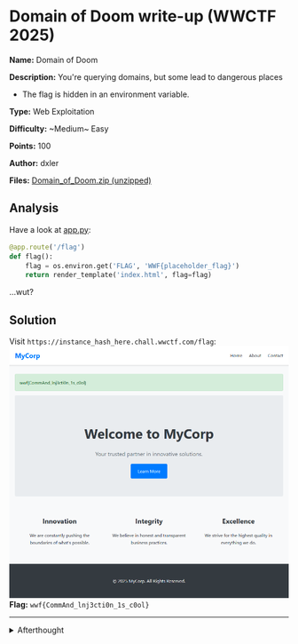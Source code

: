# Domain of Doom write-up (WWCTF 2025)

**Name:** Domain of Doom

**Description:** You're querying domains, but some lead to dangerous places
- The flag is hidden in an environment variable.

**Type:** Web Exploitation

**Difficulty:** ~Medium~ Easy

**Points:** 100

**Author:** dxler

**Files:** [Domain_of_Doom.zip (unzipped)](/Domain%20of%20Doom/Domain%20of%20Doom)

## Analysis

Have a look at [app.py](/Domain%20of%20Doom/Domain%20of%20Doom/code/app.py):
```python
@app.route('/flag')
def flag():
    flag = os.environ.get('FLAG', 'WWF{placeholder_flag}')
    return render_template('index.html', flag=flag)
```
...wut?

## Solution

Visit `https://instance_hash_here.chall.wwctf.com/flag`:
![flag.png](/Domain%20of%20Doom/flag.png)
**Flag:** `wwf{CommAnd_lnj3cti0n_1s_c0ol}`

---
<details>
<summary>Afterthought</summary>

![annoucement.png](/Domain%20of%20Doom/annoucement.png)

For a proper solution, check out other's Domain of Doom Revenge write-ups.

</details>
